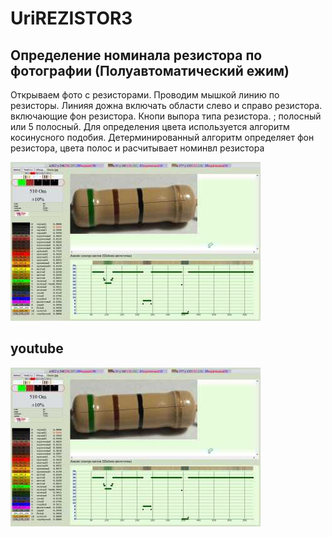 # UriREZISTOR3
## Определение номинала резистора по фотографии (Полуавтоматический ежим)

Открываем фото с резисторами. Проводим мышкой линию  по резисторы.
Линияя дожна включать области слево и справо резистора. включающие фон резистора.
Кнопи выпора типа резистора. ; полосный или 5 полосный.
Для определения цвета используется алгоритм косинусного подобия.
Детерминированный алгоритм определяет фон резистора, цвета полос и расчитывает номинвл резистора



![Primer](https://github.com/uri02alex/UriREZISTOR3/blob/master/primer/primer.jpg)

## youtube

[![youtube](https://github.com/uri02alex/UriREZISTOR3/blob/master/primer/primer.jpg)](https://www.youtube.com/watch?v=ztPPJQaYNHk)

